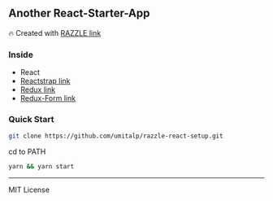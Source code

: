 ## Another React-Starter-App

:fire: Created with [RAZZLE link](https://github.com/jaredpalmer/razzle)

### Inside
- React
- [Reactstrap link](https://github.com/reactstrap/reactstrap)
- [Redux link](https://github.com/reactjs/redux)
- [Redux-Form link](https://github.com/erikras/redux-form)

### Quick Start

```bash
git clone https://github.com/umitalp/razzle-react-setup.git

```

cd to PATH


```bash
yarn && yarn start

```

---
MIT License

